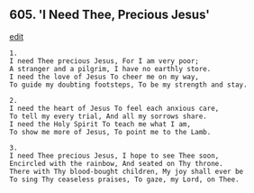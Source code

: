 
## 605.  'I Need Thee, Precious Jesus'
[edit](https://docs.google.com/document/d/14vj-OykAHYD0t8WOag-MOeluzb5u5aPO/edit?mode=html)



    1.
    I need Thee precious Jesus, For I am very poor;
    A stranger and a pilgrim, I have no earthly store.
    I need the love of Jesus To cheer me on my way,
    To guide my doubting footsteps, To be my strength and stay.

    2.
    I need the heart of Jesus To feel each anxious care,
    To tell my every trial, And all my sorrows share. 
    I need the Holy Spirit To teach me what I am,
    To show me more of Jesus, To point me to the Lamb.

    3.
    I need Thee precious Jesus, I hope to see Thee soon,
    Encircled with the rainbow, And seated on Thy throne.
    There with Thy blood-bought children, My joy shall ever be
    To sing Thy ceaseless praises, To gaze, my Lord, on Thee.
